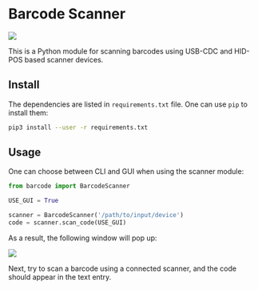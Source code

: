# Barcode Scanner

![](../assets/barcode.png?raw=true)

This is a Python module for scanning barcodes using USB-CDC and HID-POS based scanner devices.

## Install

The dependencies are listed in `requirements.txt` file. One can use `pip` to install them:
```bash
pip3 install --user -r requirements.txt
```

## Usage

One can choose between CLI and GUI when using the scanner module:
```python
from barcode import BarcodeScanner

USE_GUI = True

scanner = BarcodeScanner('/path/to/input/device')
code = scanner.scan_code(USE_GUI)
```
As a result, the following window will pop up:

![](../assets/form.png?raw=true)

Next, try to scan a barcode using a connected scanner, and the code should appear in the text entry.

